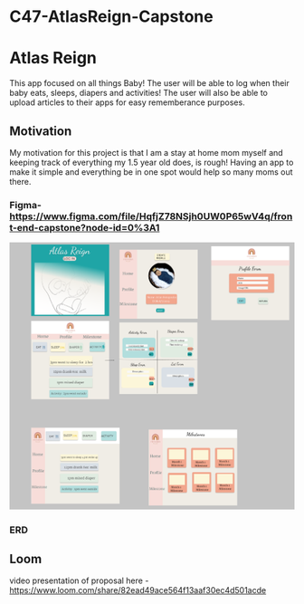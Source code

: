# C47-AtlasReign-Capstone

# Atlas Reign
This app focused on all things Baby! The user will be able to log when their baby eats, sleeps, diapers and activities! The user will also be able to upload articles to their apps for easy rememberance purposes.  

## Motivation
My motivation for this project is that I am a stay at home mom myself and keeping track of everything my 1.5 year old does, is rough! Having an app to make it simple and everything be in one spot would help so many moms out there. 

### Figma- https://www.figma.com/file/HqfjZ78NSjh0UW0P65wV4q/front-end-capstone?node-id=0%3A1
![](Figma.png)
### ERD


## Loom 
video presentation of proposal here -
https://www.loom.com/share/82ead49ace564f13aaf30ec4d501acde
